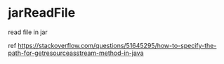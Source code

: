 # jarReadFile
read file in jar 

ref
https://stackoverflow.com/questions/51645295/how-to-specify-the-path-for-getresourceasstream-method-in-java
